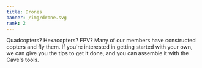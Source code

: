 ```yaml
---
title: Drones
banner: /img/drone.svg
rank: 2
---
```

Quadcopters? Hexacopters? FPV? Many of our members have constructed copters and fly them. If you're interested in getting started with your own, we can give you the tips to get it done, and you can assemble it with the Cave's tools.
